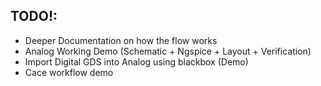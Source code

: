 ## TODO!:

- Deeper Documentation on how the flow works
- Analog Working Demo (Schematic + Ngspice + Layout + Verification)
- Import Digital GDS into Analog using blackbox (Demo)
- Cace workflow demo
